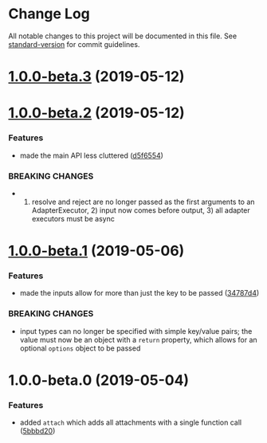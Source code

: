 # Change Log

All notable changes to this project will be documented in this file. See [standard-version](https://github.com/conventional-changelog/standard-version) for commit guidelines.

<a name="1.0.0-beta.3"></a>
# [1.0.0-beta.3](https://github.com/tannerntannern/adapter/compare/v1.0.0-beta.2...v1.0.0-beta.3) (2019-05-12)



<a name="1.0.0-beta.2"></a>
# [1.0.0-beta.2](https://github.com/tannerntannern/adapter/compare/v1.0.0-beta.1...v1.0.0-beta.2) (2019-05-12)


### Features

* made the main API less cluttered ([d5f6554](https://github.com/tannerntannern/adapter/commit/d5f6554))


### BREAKING CHANGES

* 1) resolve and reject are no longer passed as the first arguments to an AdapterExecutor, 2) input now comes before output, 3) all adapter executors must be async



<a name="1.0.0-beta.1"></a>
# [1.0.0-beta.1](https://github.com/tannerntannern/adapter/compare/v1.0.0-beta.0...v1.0.0-beta.1) (2019-05-06)


### Features

* made the inputs allow for more than just the key to be passed ([34787d4](https://github.com/tannerntannern/adapter/commit/34787d4))


### BREAKING CHANGES

* input types can no longer be specified with simple key/value pairs; the value must now be an object with a `return` property, which allows for an optional `options` object to be passed



<a name="1.0.0-beta.0"></a>
# 1.0.0-beta.0 (2019-05-04)


### Features

* added `attach` which adds all attachments with a single function call ([5bbbd20](https://github.com/tannerntannern/adapter/commit/5bbbd20))
